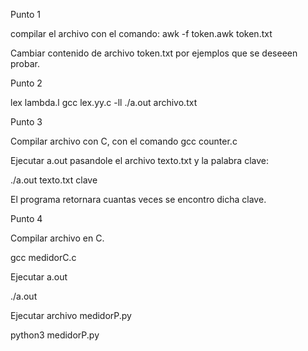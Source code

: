Punto 1

compilar el archivo con el comando:
  awk -f token.awk token.txt

Cambiar contenido de archivo token.txt por ejemplos que se deseeen probar.



Punto 2

  lex lambda.l
  gcc lex.yy.c -ll
  ./a.out archivo.txt

Punto 3

Compilar archivo con C, con el comando
  gcc counter.c

Ejecutar a.out pasandole el archivo texto.txt y la palabra clave:

  ./a.out texto.txt clave

El programa retornara cuantas veces se encontro dicha clave.



Punto 4

Compilar archivo en C.

  gcc medidorC.c

Ejecutar a.out

  ./a.out

Ejecutar archivo medidorP.py

  python3 medidorP.py
